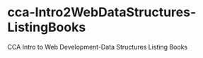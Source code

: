 # cca-Intro2WebDataStructures-ListingBooks
CCA Intro to Web Development-Data Structures Listing Books
